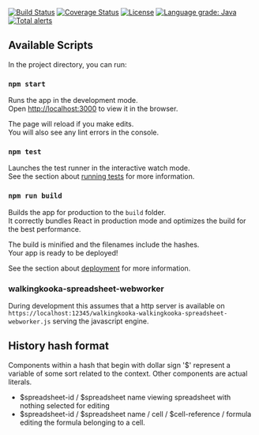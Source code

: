 [![Build Status](https://travis-ci.com/mP1/walkingkooka-spreadsheet-react.svg?branch=master)](https://travis-ci.com/mP1/walkingkooka-spreadsheet-react.svg?branch=master)
[![Coverage Status](https://coveralls.io/repos/github/mP1/walkingkooka-spreadsheet-react/badge.svg?branch=master)](https://coveralls.io/repos/github/mP1/walkingkooka-spreadsheet-react?branch=master)
[![License](https://img.shields.io/badge/License-Apache%202.0-blue.svg)](https://opensource.org/licenses/Apache-2.0)
[![Language grade: Java](https://img.shields.io/lgtm/grade/java/g/mP1/walkingkooka-spreadsheet-react.svg?logo=lgtm&logoWidth=18)](https://lgtm.com/projects/g/mP1/walkingkooka-spreadsheet-react/context:java)
[![Total alerts](https://img.shields.io/lgtm/alerts/g/mP1/walkingkooka-spreadsheet-react.svg?logo=lgtm&logoWidth=18)](https://lgtm.com/projects/g/mP1/walkingkooka-spreadsheet-react/alerts/)



## Available Scripts

In the project directory, you can run:

### `npm start`

Runs the app in the development mode.<br />
Open [http://localhost:3000](http://localhost:3000) to view it in the browser.

The page will reload if you make edits.<br />
You will also see any lint errors in the console.

### `npm test`

Launches the test runner in the interactive watch mode.<br />
See the section about [running tests](https://facebook.github.io/create-react-app/docs/running-tests) for more information.

### `npm run build`

Builds the app for production to the `build` folder.<br />
It correctly bundles React in production mode and optimizes the build for the best performance.

The build is minified and the filenames include the hashes.<br />
Your app is ready to be deployed!

See the section about [deployment](https://facebook.github.io/create-react-app/docs/deployment) for more information.


### walkingkooka-spreadsheet-webworker

During development this assumes that a http server is available on `https://localhost:12345/walkingkooka-walkingkooka-spreadsheet-webworker.js`
serving the javascript engine.


## History hash format

Components within a hash that begin with dollar sign '$' represent a variable of some sort related to the context. Other
components are actual literals.

- $spreadsheet-id / $spreadsheet name viewing spreadsheet with nothing selected for editing
- $spreadsheet-id / $spreadsheet name / cell / $cell-reference / formula editing the formula belonging to a cell. 
